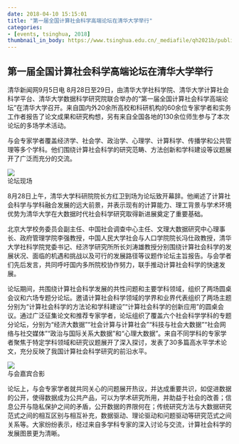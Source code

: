 ```yaml
---
date: 2018-04-10 15:15:01
title: "第一届全国计算社会科学高端论坛在清华大学举行"
categories:
- [events, tsinghua, 2018]
thumbnail_in_body: https://www.tsinghua.edu.cn/_mediafile/qh2021b/publish/thunews/9659/20180903161943396830918/1536126880506.jpg
---
```

## <div class="post_flex_center_center">第一届全国计算社会科学高端论坛在清华大学举行</div>

清华新闻网9月5日电 8月28日至29日，由清华大学社科学院、清华大学计算社会科学平台、清华大学数据科学研究院联合举办的“第一届全国计算社会科学高端论坛”在清华大学召开。来自国内外20余所高校和科研机构的60余位专家学者和实务工作者报告了论文成果和研究构想，另有来自全国各地的130余位师生参与了本次论坛的多场学术活动。

与会专家学者覆盖经济学、社会学、政治学、心理学、计算科学、传播学和公共管理等多个学科。他们围绕计算社会科学的研究范畴、方法创新和学科建设等议题展开了广泛而充分的交流。

<div class="post_flex_center_center">
    <img style="max-width: 60%" src="https://www.tsinghua.edu.cn/_mediafile/qh2021b/publish/thunews/9659/20180903161943396830918/1536126880506.jpg"/>
</div>
<div class="post_flex_center_center">
    论坛现场
</div>


8月28日上午，清华大学科研院院长方红卫到场为论坛致开幕辞。他阐述了计算社会科学与学科融合发展的远大前景，并表示现有的计算能力、理工背景与学术环境优势为清华大学在大数据时代社会科学研究取得新进展奠定了重要基础。

北京大学校务委员会副主任、中国社会调查中心主任、文理大数据研究中心理事长、政府管理学院李强教授，中国人民大学社会与人口学院院长冯仕政教授，清华大学社科学院党委书记、经济学研究所所长刘涛雄教授分别围绕计算社会科学的发展状况、面临的机遇和挑战以及可行的发展路径等议题作论坛主旨报告。与会学者们先后发言，共同呼吁国内多所院校协作努力，联手推动计算社会科学的快速发展。

论坛期间，共围绕计算社会科学发展的共性问题和主要学科领域，组织了两场圆桌会议和六场专题分论坛。邀请计算社会科学领域的学界和业界代表组织了两场主题分别为“计算社会科学的方法论和学科建设”“计算社会科学的创新应用”的圆桌会议。通过广泛征集论文和推荐专家学者，论坛组织了覆盖六个社会科学学科的专题分论坛，分别为“经济大数据”“社会计算与计算社会”“科技与社会大数据”“社会网络与社交媒体”“政治与国际关系大数据”和“心理大数据”。来自不同学科的专家学者聚焦于特定学科领域和研究议题展开了深入探讨，发表了30多篇高水平学术论文，充分反映了我国计算社会科学研究的前沿水平。

<div class="post_flex_center_center">
    <img style="max-width: 60%" src="https://www.tsinghua.edu.cn/_mediafile/qh2021b/publish/thunews/9659/20180903161943396830918/1536126877088.jpg"/>
</div>
<div class="post_flex_center_center">
    与会嘉宾合影
</div>

论坛上，与会专家学者就共同关心的问题展开热议，并达成重要共识，如促进数据的公开，使得数据成为公共产品，可以为学术研究所用，并助益于社会的改善；信息公开与隐私保护之间的矛盾，公开数据的界限何在；传统研究方法与大数据研究范式之间的相互区别与相互补充，数据驱动、理论驱动和问题驱动等研究范式之间关系等。大家纷纷表示，经过来自多学科专家的深入讨论与交流，计算社会科学的发展图景更为清晰。
